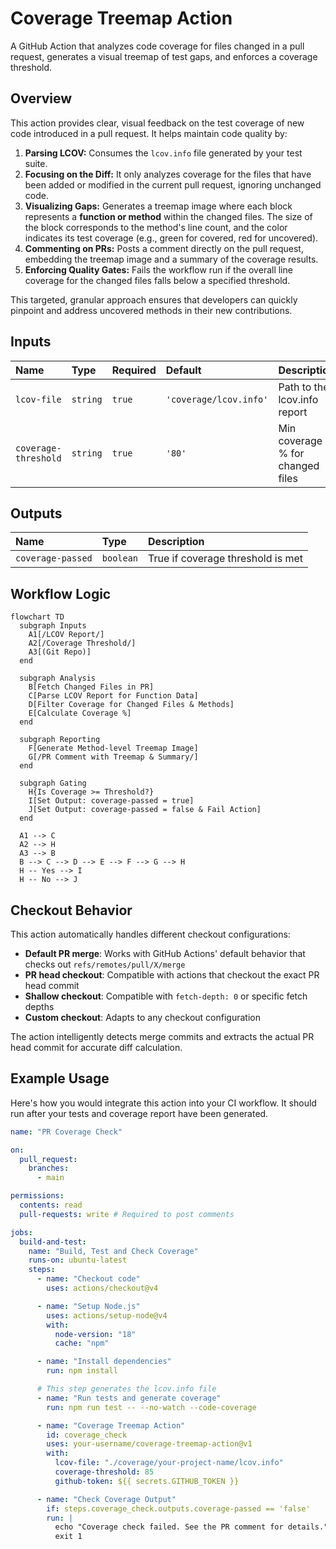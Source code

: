 # Coverage Treemap Action

A GitHub Action that analyzes code coverage for files changed in a pull
request, generates a visual treemap of test gaps, and enforces a coverage
threshold.

## Overview

This action provides clear, visual feedback on the test coverage of new code
introduced in a pull request. It helps maintain code quality by:

1. **Parsing LCOV:** Consumes the `lcov.info` file generated by your test
   suite.
2. **Focusing on the Diff:** It only analyzes coverage for the files that have
   been added or modified in the current pull request, ignoring unchanged code.
3. **Visualizing Gaps:** Generates a treemap image where each block represents
   a **function or method** within the changed files. The size of the block
   corresponds to the method's line count, and the color indicates its test
   coverage (e.g., green for covered, red for uncovered).
4. **Commenting on PRs:** Posts a comment directly on the pull request,
   embedding the treemap image and a summary of the coverage results.
5. **Enforcing Quality Gates:** Fails the workflow run if the overall line
   coverage for the changed files falls below a specified threshold.

This targeted, granular approach ensures that developers can quickly pinpoint
and address uncovered methods in their new contributions.

## Inputs

| Name                 | Type     | Required | Default                | Description                       |
| :------------------- | :------- | :------- | :--------------------- | :-------------------------------- |
| `lcov-file`          | `string` | `true`   | `'coverage/lcov.info'` | Path to the lcov.info report     |
| `coverage-threshold` | `string` | `true`   | `'80'`                 | Min coverage % for changed files |

## Outputs

| Name              | Type      | Description                             |
| :---------------- | :-------- | :-------------------------------------- |
| `coverage-passed` | `boolean` | True if coverage threshold is met       |

## Workflow Logic

```mermaid
flowchart TD
  subgraph Inputs
    A1[/LCOV Report/]
    A2[/Coverage Threshold/]
    A3[(Git Repo)]
  end

  subgraph Analysis
    B[Fetch Changed Files in PR]
    C[Parse LCOV Report for Function Data]
    D[Filter Coverage for Changed Files & Methods]
    E[Calculate Coverage %]
  end

  subgraph Reporting
    F[Generate Method-level Treemap Image]
    G[/PR Comment with Treemap & Summary/]
  end

  subgraph Gating
    H{Is Coverage >= Threshold?}
    I[Set Output: coverage-passed = true]
    J[Set Output: coverage-passed = false & Fail Action]
  end

  A1 --> C
  A2 --> H
  A3 --> B
  B --> C --> D --> E --> F --> G --> H
  H -- Yes --> I
  H -- No --> J
```

## Checkout Behavior

This action automatically handles different checkout configurations:

  - **Default PR merge**: Works with GitHub Actions' default behavior that checks out `refs/remotes/pull/X/merge`
  - **PR head checkout**: Compatible with actions that checkout the exact PR head commit
  - **Shallow checkout**: Compatible with `fetch-depth: 0` or specific fetch depths
  - **Custom checkout**: Adapts to any checkout configuration

The action intelligently detects merge commits and extracts the actual PR head commit for accurate diff calculation.

## Example Usage

Here's how you would integrate this action into your CI workflow. It should run
after your tests and coverage report have been generated.

```yaml
name: "PR Coverage Check"

on:
  pull_request:
    branches:
      - main

permissions:
  contents: read
  pull-requests: write # Required to post comments

jobs:
  build-and-test:
    name: "Build, Test and Check Coverage"
    runs-on: ubuntu-latest
    steps:
      - name: "Checkout code"
        uses: actions/checkout@v4

      - name: "Setup Node.js"
        uses: actions/setup-node@v4
        with:
          node-version: "18"
          cache: "npm"

      - name: "Install dependencies"
        run: npm install

      # This step generates the lcov.info file
      - name: "Run tests and generate coverage"
        run: npm run test -- --no-watch --code-coverage

      - name: "Coverage Treemap Action"
        id: coverage_check
        uses: your-username/coverage-treemap-action@v1
        with:
          lcov-file: "./coverage/your-project-name/lcov.info"
          coverage-threshold: 85
          github-token: ${{ secrets.GITHUB_TOKEN }}

      - name: "Check Coverage Output"
        if: steps.coverage_check.outputs.coverage-passed == 'false'
        run: |
          echo "Coverage check failed. See the PR comment for details."
          exit 1
```
